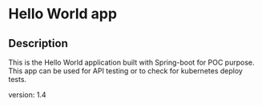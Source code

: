 # Hello World app

## Description

This is the Hello World application built with Spring-boot for POC purpose.
This app can be used for API testing or to check for kubernetes deploy tests.

version: 1.4
